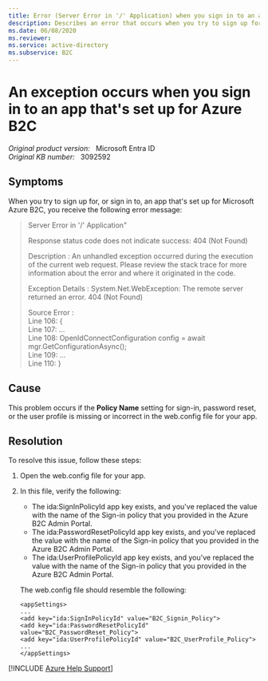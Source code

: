 ```yaml
---
title: Error (Server Error in '/' Application) when you sign in to an app that is set up for Azure AD B2C
description: Describes an error that occurs when you try to sign up for or sign in to an app that's set up for Microsoft Azure B2C. This occurs if the policy name is missing or incorrect in the app's web.config file. A resolution is provided.
ms.date: 06/08/2020
ms.reviewer: 
ms.service: active-directory
ms.subservice: B2C
---
```

# An exception occurs when you sign in to an app that's set up for Azure B2C

_Original product version:_ &nbsp; Microsoft Entra ID  
_Original KB number:_ &nbsp; 3092592

## Symptoms

When you try to sign up for, or sign in to, an app that's set up for Microsoft Azure B2C, you receive the following error message:

> Server Error in '/' Application"
>
> Response status code does not indicate success: 404 (Not Found)
>
> Description : An unhandled exception occurred during the execution of the current web request. Please review the stack trace for more information about the error and where it originated in the code.
>
> Exception Details : System.Net.WebException: The remote server returned an error. 404 (Not Found)
>
> Source Error :  
Line 106: {  
Line 107: ...  
Line 108: OpenIdConnectConfiguration config = await mgr.GetConfigurationAsync();  
Line 109: ...  
Line 110: }

## Cause

This problem occurs if the **Policy Name** setting for sign-in, password reset, or the user profile is missing or incorrect in the web.config file for your app.

## Resolution

To resolve this issue, follow these steps:

1. Open the web.config file for your app.
2. In this file, verify the following:
   - The ida:SignInPolicyId  app key exists, and you've replaced the value with the name of the Sign-in policy that you provided in the Azure B2C Admin Portal.
   - The ida:PasswordResetPolicyId  app key exists, and you've replaced the value with the name of the Sign-in policy that you provided in the Azure B2C Admin Portal.
   - The ida:UserProfilePolicyId  app key exists, and you've replaced the value with the name of the Sign-in policy that you provided in the Azure B2C Admin Portal.

    The web.config file should resemble the following:

    ```console
    <appSettings>
    ...
    <add key="ida:SignInPolicyId" value="B2C_Signin_Policy">
    <add key="ida:PasswordResetPolicyId" value="B2C_PasswordReset_Policy">
    <add key="ida:UserProfilePolicyId" value="B2C_UserProfile_Policy">
    ...
    </appSettings>
    ```

[!INCLUDE [Azure Help Support](../../includes/azure-help-support.md)]
